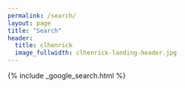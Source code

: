 ```yaml
---
permalink: /search/
layout: page
title: "Search"
header:
  title: clhenrick
  image_fullwidth: clhenrick-landing-header.jpg
---
```


{% include _google_search.html %}
